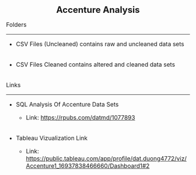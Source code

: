 <font size="5">**<h3 style="text-align: center;">Accenture Analysis</h3>**</font>

<font size="3">

Folders
***

* CSV Files (Uncleaned) contains raw and uncleaned data sets
  <br><br>

* CSV Files Cleaned contains altered and cleaned data sets
  <br><br>

Links
***

* SQL Analysis Of Accenture Data Sets
  + Link: https://rpubs.com/datmd/1077893
  <br><br>


* Tableau Vizualization Link
  + Link: https://public.tableau.com/app/profile/dat.duong4772/viz/Accenture1_16937838466660/Dashboard1#2

</font>


  

  



